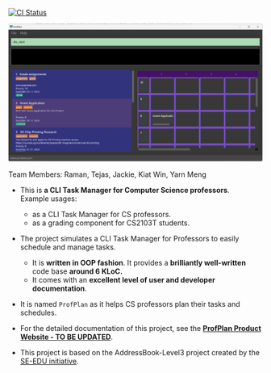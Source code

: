 [![CI Status](https://github.com/AY2324S1-CS2103T-W15-1/tp/workflows/Java%20CI/badge.svg)](https://github.com/AY2324S1-CS2103T-W15-1/tp/actions)

![Ui](docs/images/Ui.png)


Team Members: Raman, Tejas, Jackie, Kiat Win, Yarn Meng
* This is **a CLI Task Manager for Computer Science professors**.<br>
  Example usages:
  * as a CLI Task Manager for CS professors.
  * as a grading component for CS2103T students.
* The project simulates a CLI Task Manager for Professors to easily schedule and manage tasks.
  * It is **written in OOP fashion**. It provides a **brilliantly well-written** code base **around 6 KLoC.**
  * It comes with an **excellent level of user and developer documentation**.
* It is named `ProfPlan` as it helps CS professors plan their tasks and schedules.
* For the detailed documentation of this project, see the **[ProfPlan Product Website - TO BE UPDATED](https://github.com/AY2324S1-CS2103T-W15-1/tp/blob/master/docs/DeveloperGuide.md)**.

* This project is based on the AddressBook-Level3 project created by the [SE-EDU initiative](https://se-education.org).
